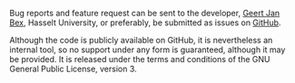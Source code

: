 Bug reports and feature request can be sent to the developer, [Geert Jan Bex](mailto:geertjan.bex@uhasselt.be), Hasselt University, or preferably, be submitted as issues on [GitHub](https://github.com/gjbex/mem_io).

Although the code is publicly available on GitHub, it is nevertheless an internal tool, so no support under any form is guaranteed, although it may be provided.  It is released under the terms and conditions of the GNU General Public License, version 3.
